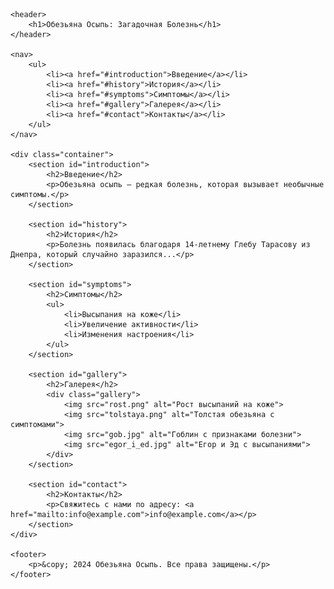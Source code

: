 <!DOCTYPE html>
<html lang="ru">
<head>
    <meta charset="UTF-8">
    <meta name="viewport" content="width=device-width, initial-scale=1.0">
    <title>Обезьяна Осыпь</title>
    <link rel="stylesheet" href="styles.css">
</head>
<body>

    <header>
        <h1>Обезьяна Осыпь: Загадочная Болезнь</h1>
    </header>

    <nav>
        <ul>
            <li><a href="#introduction">Введение</a></li>
            <li><a href="#history">История</a></li>
            <li><a href="#symptoms">Симптомы</a></li>
            <li><a href="#gallery">Галерея</a></li>
            <li><a href="#contact">Контакты</a></li>
        </ul>
    </nav>

    <div class="container">
        <section id="introduction">
            <h2>Введение</h2>
            <p>Обезьяна осыпь — редкая болезнь, которая вызывает необычные симптомы.</p>
        </section>

        <section id="history">
            <h2>История</h2>
            <p>Болезнь появилась благодаря 14-летнему Глебу Тарасову из Днепра, который случайно заразился...</p>
        </section>

        <section id="symptoms">
            <h2>Симптомы</h2>
            <ul>
                <li>Высыпания на коже</li>
                <li>Увеличение активности</li>
                <li>Изменения настроения</li>
            </ul>
        </section>

        <section id="gallery">
            <h2>Галерея</h2>
            <div class="gallery">
                <img src="rost.png" alt="Рост высыпаний на коже">
                <img src="tolstaya.png" alt="Толстая обезьяна с симптомами">
                <img src="gob.jpg" alt="Гоблин с признаками болезни">
                <img src="egor_i_ed.jpg" alt="Егор и Эд с высыпаниями">
            </div>
        </section>

        <section id="contact">
            <h2>Контакты</h2>
            <p>Свяжитесь с нами по адресу: <a href="mailto:info@example.com">info@example.com</a></p>
        </section>
    </div>

    <footer>
        <p>&copy; 2024 Обезьяна Осыпь. Все права защищены.</p>
    </footer>

</body>
</html>

